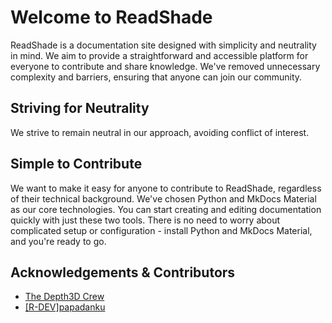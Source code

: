 
# Welcome to ReadShade

ReadShade is a documentation site designed with simplicity and neutrality in mind. We aim to provide a straightforward and accessible platform for everyone to contribute and share knowledge. We've removed unnecessary complexity and barriers, ensuring that anyone can join our community.

## Striving for Neutrality

We strive to remain neutral in our approach, avoiding conflict of interest.

## Simple to Contribute

We want to make it easy for anyone to contribute to ReadShade, regardless of their technical background. We've chosen Python and MkDocs Material as our core technologies. You can start creating and editing documentation quickly with just these two tools. There is no need to worry about complicated setup or configuration - install Python and MkDocs Material, and you're ready to go.

## Acknowledgements & Contributors

- [The Depth3D Crew](https://blueskydefender.github.io/Depth3D/)
- [[R-DEV]papadanku](https://github.com/papadanku)
